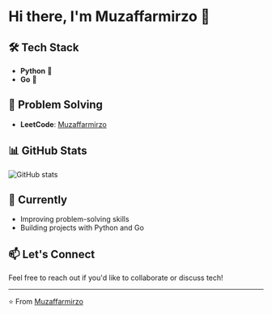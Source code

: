 # Hi there, I'm Muzaffarmirzo 👋

## 🛠️ Tech Stack
- **Python** 🐍
- **Go** 🔷

## 🧩 Problem Solving
- **LeetCode**: [Muzaffarmirzo](https://leetcode.com/u/Muzaffarmirzo/)

## 📊 GitHub Stats
![GitHub stats](https://github-readme-stats.vercel.app/api?username=mu7affarmirzo&show_icons=true&theme=default)

## 🌱 Currently
- Improving problem-solving skills
- Building projects with Python and Go

## 📫 Let's Connect
Feel free to reach out if you'd like to collaborate or discuss tech!

---
⭐️ From [Muzaffarmirzo](https://github.com/mu7affarmirzo)

